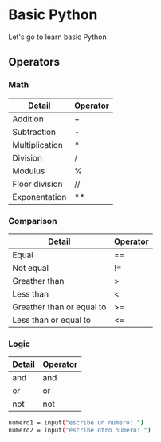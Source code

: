 # Basic Python

Let's go to learn basic Python

## Operators

### Math

| Detail | Operator  | 
| ------ | ------ |
| Addition  | + |
| Subtraction | - |
| Multiplication | * |
| Division | / |
| Modulus | % |
| Floor division | // |
| Exponentation | ** |

### Comparison

| Detail | Operator  | 
| ------ | ------ |
| Equal | == |
| Not equal | != |
| Greather than | > |
| Less than | < |
| Greather than or equal to | >= |
| Less than or equal to | <= |

### Logic

| Detail | Operator  | 
| ------ | ------ |
| and | and |
| or | or |
| not | not |

```sh
numero1 = input("escribe un numero: ")
numero2 = input("escribe otro numero: ")
```


